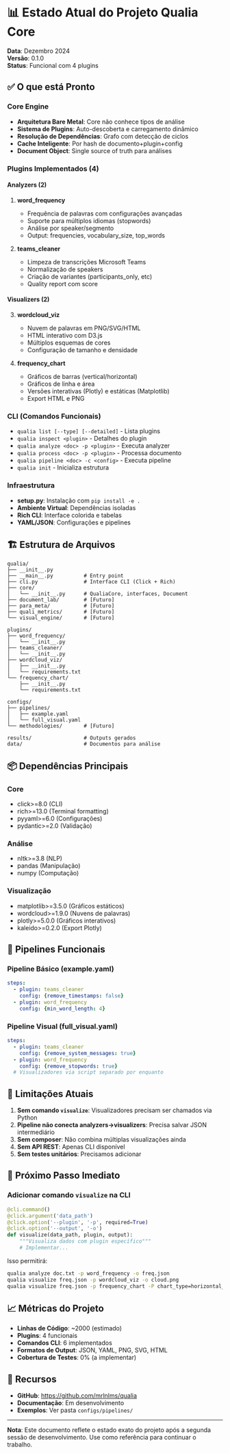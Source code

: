 # 📊 Estado Atual do Projeto Qualia Core

**Data**: Dezembro 2024  
**Versão**: 0.1.0  
**Status**: Funcional com 4 plugins

## ✅ O que está Pronto

### Core Engine
- **Arquitetura Bare Metal**: Core não conhece tipos de análise
- **Sistema de Plugins**: Auto-descoberta e carregamento dinâmico
- **Resolução de Dependências**: Grafo com detecção de ciclos
- **Cache Inteligente**: Por hash de documento+plugin+config
- **Document Object**: Single source of truth para análises

### Plugins Implementados (4)

#### Analyzers (2)
1. **word_frequency**
   - Frequência de palavras com configurações avançadas
   - Suporte para múltiplos idiomas (stopwords)
   - Análise por speaker/segmento
   - Output: frequencies, vocabulary_size, top_words

2. **teams_cleaner**
   - Limpeza de transcrições Microsoft Teams
   - Normalização de speakers
   - Criação de variantes (participants_only, etc)
   - Quality report com score

#### Visualizers (2)
3. **wordcloud_viz**
   - Nuvem de palavras em PNG/SVG/HTML
   - HTML interativo com D3.js
   - Múltiplos esquemas de cores
   - Configuração de tamanho e densidade

4. **frequency_chart**
   - Gráficos de barras (vertical/horizontal)
   - Gráficos de linha e área
   - Versões interativas (Plotly) e estáticas (Matplotlib)
   - Export HTML e PNG

### CLI (Comandos Funcionais)
- `qualia list [--type] [--detailed]` - Lista plugins
- `qualia inspect <plugin>` - Detalhes do plugin
- `qualia analyze <doc> -p <plugin>` - Executa analyzer
- `qualia process <doc> -p <plugin>` - Processa documento
- `qualia pipeline <doc> -c <config>` - Executa pipeline
- `qualia init` - Inicializa estrutura

### Infraestrutura
- **setup.py**: Instalação com `pip install -e .`
- **Ambiente Virtual**: Dependências isoladas
- **Rich CLI**: Interface colorida e tabelas
- **YAML/JSON**: Configurações e pipelines

## 🏗️ Estrutura de Arquivos

```
qualia/
├── __init__.py
├── __main__.py          # Entry point
├── cli.py               # Interface CLI (Click + Rich)
├── core/
│   └── __init__.py      # QualiaCore, interfaces, Document
├── document_lab/        # [Futuro]
├── para_meta/           # [Futuro]  
├── quali_metrics/       # [Futuro]
└── visual_engine/       # [Futuro]

plugins/
├── word_frequency/
│   └── __init__.py
├── teams_cleaner/
│   └── __init__.py
├── wordcloud_viz/
│   ├── __init__.py
│   └── requirements.txt
└── frequency_chart/
    ├── __init__.py
    └── requirements.txt

configs/
├── pipelines/
│   ├── example.yaml
│   └── full_visual.yaml
└── methodologies/       # [Futuro]

results/                 # Outputs gerados
data/                    # Documentos para análise
```

## 📦 Dependências Principais

### Core
- click>=8.0 (CLI)
- rich>=13.0 (Terminal formatting)
- pyyaml>=6.0 (Configurações)
- pydantic>=2.0 (Validação)

### Análise
- nltk>=3.8 (NLP)
- pandas (Manipulação)
- numpy (Computação)

### Visualização
- matplotlib>=3.5.0 (Gráficos estáticos)
- wordcloud>=1.9.0 (Nuvens de palavras)
- plotly>=5.0.0 (Gráficos interativos)
- kaleido>=0.2.0 (Export Plotly)

## 🔄 Pipelines Funcionais

### Pipeline Básico (example.yaml)
```yaml
steps:
  - plugin: teams_cleaner
    config: {remove_timestamps: false}
  - plugin: word_frequency
    config: {min_word_length: 4}
```

### Pipeline Visual (full_visual.yaml)
```yaml
steps:
  - plugin: teams_cleaner
    config: {remove_system_messages: true}
  - plugin: word_frequency  
    config: {remove_stopwords: true}
  # Visualizadores via script separado por enquanto
```

## 🐛 Limitações Atuais

1. **Sem comando `visualize`**: Visualizadores precisam ser chamados via Python
2. **Pipeline não conecta analyzers→visualizers**: Precisa salvar JSON intermediário
3. **Sem composer**: Não combina múltiplas visualizações ainda
4. **Sem API REST**: Apenas CLI disponível
5. **Sem testes unitários**: Precisamos adicionar

## 🎯 Próximo Passo Imediato

### Adicionar comando `visualize` na CLI
```python
@cli.command()
@click.argument('data_path')
@click.option('--plugin', '-p', required=True)
@click.option('--output', '-o')
def visualize(data_path, plugin, output):
    """Visualiza dados com plugin específico"""
    # Implementar...
```

Isso permitirá:
```bash
qualia analyze doc.txt -p word_frequency -o freq.json
qualia visualize freq.json -p wordcloud_viz -o cloud.png
qualia visualize freq.json -p frequency_chart -P chart_type=horizontal_bar
```

## 📈 Métricas do Projeto

- **Linhas de Código**: ~2000 (estimado)
- **Plugins**: 4 funcionais
- **Comandos CLI**: 6 implementados
- **Formatos de Output**: JSON, YAML, PNG, SVG, HTML
- **Cobertura de Testes**: 0% (a implementar)

## 🔗 Recursos

- **GitHub**: https://github.com/mrlnlms/qualia
- **Documentação**: Em desenvolvimento
- **Exemplos**: Ver pasta `configs/pipelines/`

---

**Nota**: Este documento reflete o estado exato do projeto após a segunda sessão de desenvolvimento. Use como referência para continuar o trabalho.